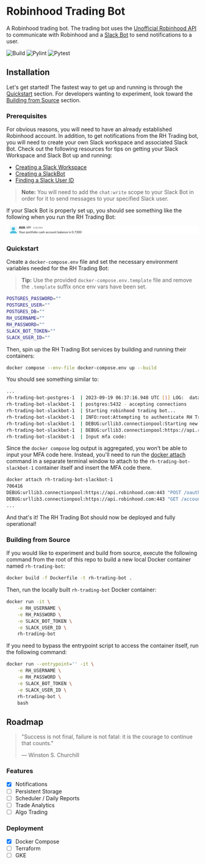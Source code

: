 # Robinhood Trading Bot

A Robinhood trading bot. The trading bot uses the [Unofficial Robinhood API](https://github.com/robinhood-unofficial/pyrh) to communicate with Robinhood and a [Slack Bot](https://api.slack.com/start/quickstart) to send notifications to a user.

![Build](https://github.com/Andrew5194/rh-trading-bot/actions/workflows/build.yml/badge.svg)
![Pylint](https://github.com/Andrew5194/rh-trading-bot/actions/workflows/pylint.yml/badge.svg)
![Pytest](https://github.com/Andrew5194/rh-trading-bot/actions/workflows/pytest.yml/badge.svg)

## Installation

Let's get started! The fastest way to get up and running is through the [Quickstart](#quickstart) section. For developers wanting to experiment, look toward the [Building from Source](#building-from-source) section.

### Prerequisites

For obvious reasons, you will need to have an already established Robinhood account. In addition, to get notifications from the RH Trading bot, you will need to create your own Slack workspace and associated Slack Bot. Check out the following resources for tips on getting your Slack Workspace and Slack Bot up and running:

* [Creating a Slack Workspace](https://slack.com/help/articles/206845317-Create-a-Slack-workspace)
* [Creating a SlackBot](https://api.slack.com/start/quickstart)
* [Finding a Slack User ID](https://www.workast.com/help/article/how-to-find-a-slack-user-id/)

> **Note:** You will need to add the `chat:write` scope to your Slack Bot in order for it to send messages to your specified Slack user.

If your Slack Bot is properly set up, you should see something like the following when you run the RH Trading Bot:

![working-slackbot](.images/working-slackbot.png)

### Quickstart

Create a `docker-compose.env` file and set the necessary environment variables needed for the RH Trading Bot:

> **Tip:** Use the provided `docker-compose.env.template` file and remove the `.template` suffix once env vars have been set.

```bash
POSTGRES_PASSWORD=""
POSTGRES_USER=""
POSTGRES_DB=""
RH_USERNAME=""
RH_PASSWORD=""
SLACK_BOT_TOKEN=""
SLACK_USER_ID=""
```

Then, spin up the RH Trading Bot services by building and running their containers:

```bash
docker compose --env-file docker-compose.env up --build
```

You should see something similar to:

```bash
...
rh-trading-bot-postgres-1  | 2023-09-19 06:37:16.940 UTC [1] LOG:  database system is ready to accept connections
rh-trading-bot-slackbot-1  | postgres:5432 - accepting connections
rh-trading-bot-slackbot-1  | Starting robinhood trading bot...
rh-trading-bot-slackbot-1  | INFO:root:Attempting to authenticate RH Trading Bot, use the docker attach command to input the MFA for this container.
rh-trading-bot-slackbot-1  | DEBUG:urllib3.connectionpool:Starting new HTTPS connection (1): api.robinhood.com:443
rh-trading-bot-slackbot-1  | DEBUG:urllib3.connectionpool:https://api.robinhood.com:443 "POST /oauth2/token/ HTTP/1.1" 200 None
rh-trading-bot-slackbot-1  | Input mfa code:
```

Since the `docker compose` log output is aggregated, you won't be able to input your MFA code here. Instead, you'll need to run the [docker attach](https://docs.docker.com/engine/reference/commandline/attach/) command in a separate terminal window to attach to the `rh-trading-bot-slackbot-1` container itself and insert the MFA code there.

```bash
docker attach rh-trading-bot-slackbot-1
706416
DEBUG:urllib3.connectionpool:https://api.robinhood.com:443 "POST /oauth2/token/ HTTP/1.1" 200 None
DEBUG:urllib3.connectionpool:https://api.robinhood.com:443 "GET /accounts/ HTTP/1.1" 200 None
...
```

And that's it! The RH Trading Bot should now be deployed and fully operational!

### Building from Source

If you would like to experiment and build from source, execute the following command from the root of this repo to build a new local Docker container named `rh-trading-bot`:

```bash
docker build -f Dockerfile -t rh-trading-bot .
```

Then, run the locally built `rh-trading-bot` Docker container:

```bash
docker run -it \
    -e RH_USERNAME \
    -e RH_PASSWORD \
    -e SLACK_BOT_TOKEN \
    -e SLACK_USER_ID \
    rh-trading-bot
```

If you need to bypass the entrypoint script to access the container itself, run the following command:

```bash
docker run --entrypoint='' -it \
    -e RH_USERNAME \
    -e RH_PASSWORD \
    -e SLACK_BOT_TOKEN \
    -e SLACK_USER_ID \
    rh-trading-bot \
    bash
```

## Roadmap

> "Success is not final, failure is not fatal: it is the courage to continue that counts."
>
>  ― Winston S. Churchill

### Features

- [X] Notifications
- [ ] Persistent Storage
- [ ] Scheduler / Daily Reports
- [ ] Trade Analytics
- [ ] Algo Trading

### Deployment

- [X] Docker Compose
- [ ] Terraform
- [ ] GKE